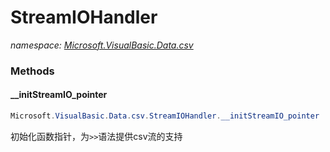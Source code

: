 ﻿# StreamIOHandler
_namespace: [Microsoft.VisualBasic.Data.csv](./index.md)_





### Methods

#### __initStreamIO_pointer
```csharp
Microsoft.VisualBasic.Data.csv.StreamIOHandler.__initStreamIO_pointer
```
初始化函数指针，为``>>``语法提供csv流的支持


